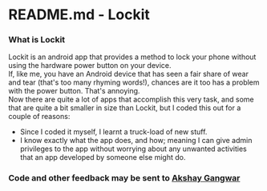 # README.md - Lockit

### What is Lockit ###
Lockit is an android app that provides a method to lock your phone without using the hardware power button on your device.  
If, like me, you have an Android device that has seen a fair share of wear and tear (that's too many rhyming words!), chances are it too has a problem with the power button. That's annoying.  
Now there are quite a lot of apps that accomplish this very task, and some that are quite a bit smaller in size than Lockit, but I coded this out for a couple of reasons:


* Since I coded it myself, I learnt a truck-load of new stuff. 
* I know exactly what the app does, and how; meaning I can give admin privileges to the app without worrying about any unwanted activities that an app developed by someone else might do. 


### Code and other feedback may be sent to [Akshay Gangwar](http://www.akshaygangwar.in/contactme.html)